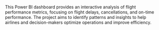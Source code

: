 This Power BI dashboard provides an interactive analysis of flight performance metrics, focusing on flight delays, cancellations, and on-time performance. The project aims to identify patterns and insights to help airlines and decision-makers optimize operations and improve efficiency.
